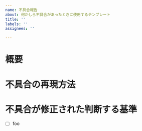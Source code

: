 ```yaml
---
name: 不具合報告
about: 何かしら不具合があったときに使用するテンプレート
title: ''
labels: ''
assignees: ''

---
```


# 概要

# 不具合の再現方法

# 不具合が修正された判断する基準
- [ ] foo
